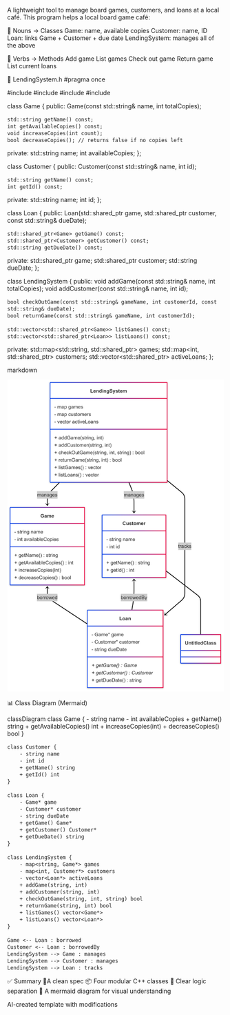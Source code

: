 
A lightweight tool to manage board games, customers, and loans at a local café.
This program helps a local board game café:

🔑 Nouns → Classes
Game: name, available copies
Customer: name, ID
Loan: links Game + Customer + due date
LendingSystem: manages all of the above

🔨 Verbs → Methods
Add game
List games
Check out game
Return game
List current loans

🧩 LendingSystem.h
#pragma once

#include <string>
#include <vector>
#include <map>
#include <memory>

class Game {
public:
    Game(const std::string& name, int totalCopies);
    
    std::string getName() const;
    int getAvailableCopies() const;
    void increaseCopies(int count);
    bool decreaseCopies(); // returns false if no copies left

private:
    std::string name;
    int availableCopies;
};

class Customer {
public:
    Customer(const std::string& name, int id);
    
    std::string getName() const;
    int getId() const;

private:
    std::string name;
    int id;
};

class Loan {
public:
    Loan(std::shared_ptr<Game> game, std::shared_ptr<Customer> customer, const std::string& dueDate);
    
    std::shared_ptr<Game> getGame() const;
    std::shared_ptr<Customer> getCustomer() const;
    std::string getDueDate() const;

private:
    std::shared_ptr<Game> game;
    std::shared_ptr<Customer> customer;
    std::string dueDate;
};

class LendingSystem {
public:
    void addGame(const std::string& name, int totalCopies);
    void addCustomer(const std::string& name, int id);
    
    bool checkOutGame(const std::string& gameName, int customerId, const std::string& dueDate);
    bool returnGame(const std::string& gameName, int customerId);
    
    std::vector<std::shared_ptr<Game>> listGames() const;
    std::vector<std::shared_ptr<Loan>> listLoans() const;

private:
    std::map<std::string, std::shared_ptr<Game>> games;
    std::map<int, std::shared_ptr<Customer>> customers;
    std::vector<std::shared_ptr<Loan>> activeLoans;
};

markdown

![Mermaid Diagram](classDiagram.png)
     

📊 Class Diagram (Mermaid)

classDiagram
    class Game {
        - string name
        - int availableCopies
        + getName() string
        + getAvailableCopies() int
        + increaseCopies(int)
        + decreaseCopies() bool
    }

    class Customer {
        - string name
        - int id
        + getName() string
        + getId() int
    }

    class Loan {
        - Game* game
        - Customer* customer
        - string dueDate
        + getGame() Game*
        + getCustomer() Customer*
        + getDueDate() string
    }

    class LendingSystem {
        - map<string, Game*> games
        - map<int, Customer*> customers
        - vector<Loan*> activeLoans
        + addGame(string, int)
        + addCustomer(string, int)
        + checkOutGame(string, int, string) bool
        + returnGame(string, int) bool
        + listGames() vector<Game*>
        + listLoans() vector<Loan*>
    }

    Game <-- Loan : borrowed
    Customer <-- Loan : borrowedBy
    LendingSystem --> Game : manages
    LendingSystem --> Customer : manages
    LendingSystem --> Loan : tracks

✅ Summary
🧾A clean spec
📦 Four modular C++ classes
🧠 Clear logic separation
📐 A mermaid diagram for visual understanding

AI-created template with modifications
